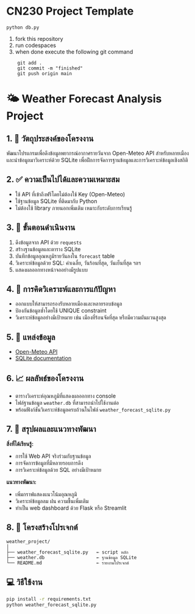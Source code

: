 # CN230 Project Template

    python db.py


1. fork this repository
2. run codespaces
3. when done execute the following git command

```
    git add .
    git commit -m "finished"
    git push origin main
```

# 🌤️ Weather Forecast Analysis Project

## 1. 🎯 วัตถุประสงค์ของโครงงาน
พัฒนาโปรแกรมเพื่อดึงข้อมูลพยากรณ์อากาศรายวันจาก Open-Meteo API สำหรับหลายเมือง  
และนำข้อมูลมาวิเคราะห์ด้วย SQLite เพื่อฝึกการจัดการฐานข้อมูลและการวิเคราะห์ข้อมูลเชิงสถิติ

## 2. ✅ ความเป็นไปได้และความเหมาะสม
- ใช้ API ที่เข้าถึงฟรีโดยไม่ต้องใช้ Key (Open-Meteo)
- ใช้ฐานข้อมูล SQLite ที่ติดมากับ Python
- ไม่ต้องใช้ library ภายนอกเพิ่มเติม เหมาะกับระดับการเรียนรู้

## 3. 📌 ขั้นตอนดำเนินงาน
1. ดึงข้อมูลจาก API ด้วย `requests`
2. สร้างฐานข้อมูลและตาราง SQLite
3. บันทึกข้อมูลอุณหภูมิรายวันลงใน `forecast` table
4. วิเคราะห์ข้อมูลด้วย SQL: ค่าเฉลี่ย, วันร้อนที่สุด, วันเย็นที่สุด ฯลฯ
5. แสดงผลออกทางหน้าจออย่างมีรูปแบบ

## 4. 🧠 การคิดวิเคราะห์และการแก้ปัญหา
- ออกแบบให้สามารถรองรับหลายเมืองและหลายรอบข้อมูล
- ป้องกันข้อมูลซ้ำโดยใช้ UNIQUE constraint
- วิเคราะห์ข้อมูลอย่างมีเป้าหมาย เช่น เมืองที่ร้อนจัดที่สุด หรือมีความผันผวนสูงสุด

## 5. 🔗 แหล่งข้อมูล
- [Open-Meteo API](https://open-meteo.com/)
- [SQLite documentation](https://docs.python.org/3/library/sqlite3.html)

## 6. 📈 ผลลัพธ์ของโครงงาน
- ตารางวิเคราะห์อุณหภูมิที่แสดงผลออกทาง console
- ไฟล์ฐานข้อมูล `weather.db` ที่สามารถนำไปใช้งานต่อ
- พร้อมฟังก์ชันวิเคราะห์ข้อมูลครบถ้วนในไฟล์ `weather_forecast_sqlite.py`

## 7. 📌 สรุปผลและแนวทางพัฒนา
**สิ่งที่ได้เรียนรู้:**
- การใช้ Web API จริงร่วมกับฐานข้อมูล
- การจัดการข้อมูลที่มีหลายรอบการดึง
- การวิเคราะห์ข้อมูลด้วย SQL อย่างมีเป้าหมาย

**แนวทางพัฒนา:**
- เพิ่มกราฟแสดงแนวโน้มอุณหภูมิ
- วิเคราะห์ข้อมูลลม ฝน ความชื้นเพิ่มเติม
- ทำเป็น web dashboard ด้วย Flask หรือ Streamlit

## 8. 📂 โครงสร้างโปรเจกต์
```
weather_project/
│
├── weather_forecast_sqlite.py   ← script หลัก
├── weather.db                   ← ฐานข้อมูล SQLite
└── README.md                    ← รายงานโปรเจกต์
```

## 💻 วิธีใช้งาน
```bash
pip install -r requirements.txt
python weather_forecast_sqlite.py
```

